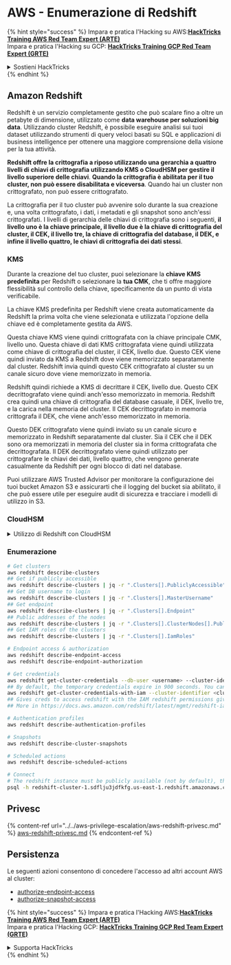 # AWS - Enumerazione di Redshift

{% hint style="success" %}
Impara e pratica l'Hacking su AWS:<img src="/.gitbook/assets/image.png" alt="" data-size="line">[**HackTricks Training AWS Red Team Expert (ARTE)**](https://training.hacktricks.xyz/courses/arte)<img src="/.gitbook/assets/image.png" alt="" data-size="line">\
Impara e pratica l'Hacking su GCP: <img src="/.gitbook/assets/image (2).png" alt="" data-size="line">[**HackTricks Training GCP Red Team Expert (GRTE)**<img src="/.gitbook/assets/image (2).png" alt="" data-size="line">](https://training.hacktricks.xyz/courses/grte)

<details>

<summary>Sostieni HackTricks</summary>

* Controlla i [**piani di abbonamento**](https://github.com/sponsors/carlospolop)!
* **Unisciti al** 💬 [**gruppo Discord**](https://discord.gg/hRep4RUj7f) o al [**gruppo telegram**](https://t.me/peass) o **seguici** su **Twitter** 🐦 [**@hacktricks\_live**](https://twitter.com/hacktricks\_live)**.**
* **Condividi trucchi di hacking inviando PR a** [**HackTricks**](https://github.com/carlospolop/hacktricks) e [**HackTricks Cloud**](https://github.com/carlospolop/hacktricks-cloud) nei repository di github.

</details>
{% endhint %}

## Amazon Redshift

Redshift è un servizio completamente gestito che può scalare fino a oltre un petabyte di dimensione, utilizzato come **data warehouse per soluzioni big data**. Utilizzando cluster Redshift, è possibile eseguire analisi sui tuoi dataset utilizzando strumenti di query veloci basati su SQL e applicazioni di business intelligence per ottenere una maggiore comprensione della visione per la tua attività.

**Redshift offre la crittografia a riposo utilizzando una gerarchia a quattro livelli di chiavi di crittografia utilizzando KMS o CloudHSM per gestire il livello superiore delle chiavi**. **Quando la crittografia è abilitata per il tuo cluster, non può essere disabilitata e viceversa**. Quando hai un cluster non crittografato, non può essere crittografato.

La crittografia per il tuo cluster può avvenire solo durante la sua creazione e, una volta crittografato, i dati, i metadati e gli snapshot sono anch'essi crittografati. I livelli di gerarchia delle chiavi di crittografia sono i seguenti, **il livello uno è la chiave principale, il livello due è la chiave di crittografia del cluster, il CEK, il livello tre, la chiave di crittografia del database, il DEK, e infine il livello quattro, le chiavi di crittografia dei dati stessi**.

### KMS

Durante la creazione del tuo cluster, puoi selezionare la **chiave KMS predefinita** per Redshift o selezionare la **tua CMK**, che ti offre maggiore flessibilità sul controllo della chiave, specificamente da un punto di vista verificabile.

La chiave KMS predefinita per Redshift viene creata automaticamente da Redshift la prima volta che viene selezionata e utilizzata l'opzione della chiave ed è completamente gestita da AWS.

Questa chiave KMS viene quindi crittografata con la chiave principale CMK, livello uno. Questa chiave di dati KMS crittografata viene quindi utilizzata come chiave di crittografia del cluster, il CEK, livello due. Questo CEK viene quindi inviato da KMS a Redshift dove viene memorizzato separatamente dal cluster. Redshift invia quindi questo CEK crittografato al cluster su un canale sicuro dove viene memorizzato in memoria.

Redshift quindi richiede a KMS di decrittare il CEK, livello due. Questo CEK decrittografato viene quindi anch'esso memorizzato in memoria. Redshift crea quindi una chiave di crittografia del database casuale, il DEK, livello tre, e la carica nella memoria del cluster. Il CEK decrittografato in memoria crittografa il DEK, che viene anch'esso memorizzato in memoria.

Questo DEK crittografato viene quindi inviato su un canale sicuro e memorizzato in Redshift separatamente dal cluster. Sia il CEK che il DEK sono ora memorizzati in memoria del cluster sia in forma crittografata che decrittografata. Il DEK decrittografato viene quindi utilizzato per crittografare le chiavi dei dati, livello quattro, che vengono generate casualmente da Redshift per ogni blocco di dati nel database.

Puoi utilizzare AWS Trusted Advisor per monitorare la configurazione dei tuoi bucket Amazon S3 e assicurarti che il logging del bucket sia abilitato, il che può essere utile per eseguire audit di sicurezza e tracciare i modelli di utilizzo in S3.

### CloudHSM

<details>

<summary>Utilizzo di Redshift con CloudHSM</summary>

Quando si lavora con CloudHSM per eseguire la crittografia, innanzitutto è necessario configurare una connessione attendibile tra il client HSM e Redshift utilizzando certificati client e server.

Questa connessione è necessaria per fornire comunicazioni sicure, consentendo alle chiavi di crittografia di essere inviate tra il client HSM e i tuoi cluster Redshift. Utilizzando una coppia di chiavi privata e pubblica generata casualmente, Redshift crea un certificato client pubblico, che viene crittografato e memorizzato da Redshift. Questo deve essere scaricato e registrato sul tuo client HSM e assegnato alla partizione HSM corretta.

Devi quindi configurare Redshift con i seguenti dettagli del tuo client HSM: l'indirizzo IP HSM, il nome della partizione HSM, la password della partizione HSM e il certificato pubblico del server HSM, che viene crittografato da CloudHSM utilizzando una chiave principale interna. Una volta fornite queste informazioni, Redshift confermerà e verificherà di poter connettersi e accedere alla partizione di sviluppo.

Se le tue politiche di sicurezza interne o i controlli di governance impongono di applicare la rotazione delle chiavi, allora è possibile con Redshift abilitarti a ruotare le chiavi di crittografia per i cluster crittografati, tuttavia, devi essere consapevole che durante il processo di rotazione delle chiavi, renderà un cluster non disponibile per un periodo molto breve, quindi è meglio ruotare le chiavi solo quando è necessario, o se pensi che possano essere compromesse.

Durante la rotazione, Redshift ruoterà il CEK per il tuo cluster e per qualsiasi backup di quel cluster. Ruoterà un DEK per il cluster ma non è possibile ruotare un DEK per gli snapshot memorizzati in S3 che sono stati crittografati utilizzando il DEK. Metterà il cluster in uno stato di 'rotazione delle chiavi' fino a quando il processo non sarà completato, momento in cui lo stato tornerà a 'disponibile'.

</details>

### Enumerazione
```bash
# Get clusters
aws redshift describe-clusters
## Get if publicly accessible
aws redshift describe-clusters | jq -r ".Clusters[].PubliclyAccessible"
## Get DB username to login
aws redshift describe-clusters | jq -r ".Clusters[].MasterUsername"
## Get endpoint
aws redshift describe-clusters | jq -r ".Clusters[].Endpoint"
## Public addresses of the nodes
aws redshift describe-clusters | jq -r ".Clusters[].ClusterNodes[].PublicIPAddress"
## Get IAM roles of the clusters
aws redshift describe-clusters | jq -r ".Clusters[].IamRoles"

# Endpoint access & authorization
aws redshift describe-endpoint-access
aws redshift describe-endpoint-authorization

# Get credentials
aws redshift get-cluster-credentials --db-user <username> --cluster-identifier <cluster-id>
## By default, the temporary credentials expire in 900 seconds. You can optionally specify a duration between 900 seconds (15 minutes) and 3600 seconds (60 minutes).
aws redshift get-cluster-credentials-with-iam --cluster-identifier <cluster-id>
## Gives creds to access redshift with the IAM redshift permissions given to the current AWS account
## More in https://docs.aws.amazon.com/redshift/latest/mgmt/redshift-iam-access-control-identity-based.html

# Authentication profiles
aws redshift describe-authentication-profiles

# Snapshots
aws redshift describe-cluster-snapshots

# Scheduled actions
aws redshift describe-scheduled-actions

# Connect
# The redshift instance must be publicly available (not by default), the sg need to allow inbounds connections to the port and you need creds
psql -h redshift-cluster-1.sdflju3jdfkfg.us-east-1.redshift.amazonaws.com -U admin -d dev -p 5439
```
## Privesc

{% content-ref url="../../aws-privilege-escalation/aws-redshift-privesc.md" %}
[aws-redshift-privesc.md](../../aws-privilege-escalation/aws-redshift-privesc.md)
{% endcontent-ref %}

## Persistenza

Le seguenti azioni consentono di concedere l'accesso ad altri account AWS al cluster:

* [authorize-endpoint-access](https://docs.aws.amazon.com/cli/latest/reference/redshift/authorize-endpoint-access.html)
* [authorize-snapshot-access](https://docs.aws.amazon.com/cli/latest/reference/redshift/authorize-snapshot-access.html)

{% hint style="success" %}
Impara e pratica l'Hacking AWS:<img src="/.gitbook/assets/image.png" alt="" data-size="line">[**HackTricks Training AWS Red Team Expert (ARTE)**](https://training.hacktricks.xyz/courses/arte)<img src="/.gitbook/assets/image.png" alt="" data-size="line">\
Impara e pratica l'Hacking GCP: <img src="/.gitbook/assets/image (2).png" alt="" data-size="line">[**HackTricks Training GCP Red Team Expert (GRTE)**<img src="/.gitbook/assets/image (2).png" alt="" data-size="line">](https://training.hacktricks.xyz/courses/grte)

<details>

<summary>Supporta HackTricks</summary>

* Controlla i [**piani di abbonamento**](https://github.com/sponsors/carlospolop)!
* **Unisciti al** 💬 [**gruppo Discord**](https://discord.gg/hRep4RUj7f) o al [**gruppo telegram**](https://t.me/peass) o **seguici** su **Twitter** 🐦 [**@hacktricks\_live**](https://twitter.com/hacktricks\_live)**.**
* **Condividi trucchi di hacking inviando PR ai** [**HackTricks**](https://github.com/carlospolop/hacktricks) e [**HackTricks Cloud**](https://github.com/carlospolop/hacktricks-cloud) repository di Github.

</details>
{% endhint %}

